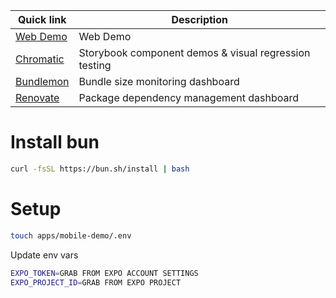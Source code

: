| Quick link                                                  | Description                                           |
| ----------------------------------------------------------- | ----------------------------------------------------- |
| [Web Demo](https://katcn.vercel.app/)                       | Web Demo                                              |
| [Chromatic](TODO)                                           | Storybook component demos & visual regression testing |
| [Bundlemon](TODO)                                           | Bundle size monitoring dashboard                      |
| [Renovate](https://developer.mend.io/github/kmartinezmedia) | Package dependency management dashboard               |

# Install bun

```bash
curl -fsSL https://bun.sh/install | bash
```

# Setup

```bash
touch apps/mobile-demo/.env
```

Update env vars

```bash
EXPO_TOKEN=GRAB FROM EXPO ACCOUNT SETTINGS
EXPO_PROJECT_ID=GRAB FROM EXPO PROJECT
```
